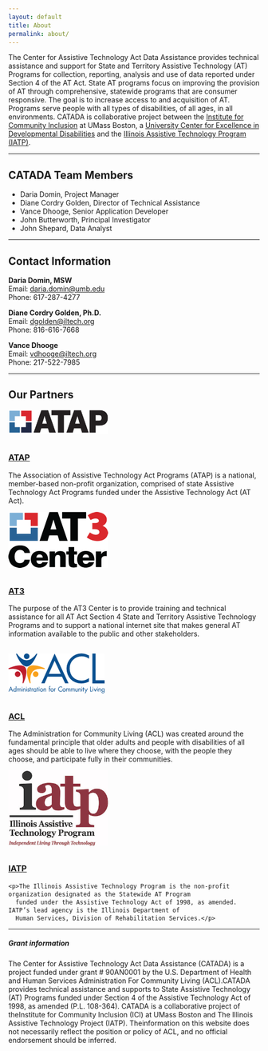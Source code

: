 ```yaml
---
layout: default
title: About
permalink: about/
---
```

<p>
  The Center for Assistive Technology Act Data Assistance provides technical assistance and support for State and
  Territory Assistive Technology (AT) Programs for collection, reporting, analysis and use of data reported under
  Section 4 of the AT Act. State AT programs focus on improving the provision of AT through comprehensive, statewide
  programs that are consumer responsive. The goal is to increase access to and acquisition of AT. Programs serve people
  with all types of disabilities, of all ages, in all environments. CATADA is collaborative project between the <a
    href="http://communityinclusion.org/" target="_blank" rel="noopener noreferrer">Institute for Community Inclusion</a> at UMass Boston, a <a href="https://www.aucd.org/template/page.cfm?id=24" target="_blank">University Center for Excellence in Developmental Disabilities</a> and the <a href="https://www.iltech.org/" target="_blank" rel="noopener noreferrer"> Illinois Assistive Technology Program (IATP)</a>.</p>

<hr />

<h2>CATADA Team Members </h2>

<ul>
  <li>Daria Domin, Project Manager </li>
  <li>Diane Cordry Golden, Director of Technical Assistance</li>
  <li>Vance Dhooge, Senior Application Developer</li>
  <li>John Butterworth, Principal Investigator</li>
  <li>John Shepard, Data Analyst </li>
</ul>

<hr />

<h2>Contact Information </h2>

<p><strong>Daria Domin, MSW </strong><br />Email: <a href="mailto:daria.domin@umb.edu">daria.domin@umb.edu</a><br />Phone: 617-287-4277 </p>

<p><strong>Diane Cordry Golden, Ph.D. </strong><br />Email: <a
    href="mailto:diane.golden@ataporg.org">dgolden@iltech.org</a>
    <br />Phone: 816-616-7668 </p>

<p><strong>Vance Dhooge </strong><br />Email: <a href="mailto:diane.golden@ataporg.org">vdhooge@iltech.org</a><br />Phone: 217-522-7985 </p>

<hr />

<h2>Our Partners </h2>

<div class="row">
  <div class="col-md-3">

  <a href="https://www.ataporg.org"><img class="img-fluid"
        style="padding-right:10px;padding-bottom:10px; width:200px;" src="/assets/ATAPLogoClear.png"
        alt="atap logo" /></a>

  </div>
  <div class="col-md-9">
    <h3><a href="https://www.ataporg.org">ATAP</a> </h3>

<p>The Association of Assistive Technology Act Programs (ATAP) is a national, member-based non-profit organization, comprised of state Assistive Technology Act Programs funded under the Assistive Technology Act (AT Act). </p>
  </div>
</div>

<div class="row">
  <div class="col-md-3">
<a href="https://www.at3center.net/home"><img class="img-fluid" style="padding-right:10px;padding-bottom:10px; "
        src="/assets/AT3_EO.gif" alt="at3 logo" /></a>

  </div>
  <div class="col-md-9">
    <h3><a href="https://www.at3center.net/home">AT3 </a></h3>
<p>The purpose of the AT3 Center is to provide training and technical assistance for all AT Act Section 4 State and
      Territory Assistive Technology Programs and to support a national internet site that makes general AT information
      available to the public and other stakeholders. </p>
  </div>
</div>
<br />

<div class="row">
  <div class="col-md-3">
    <a href="https://www.acl.gov/"><img class="img-fluid" style="padding-right:10px;padding-bottom:10px;"
        src="/assets/acl-logo.png" alt="acl logo" /></a>
  </div>
  <div class="col-md-9">
    <h3><a href="https://www.acl.gov/">ACL</a></h3>

<p>The Administration for Community Living (ACL) was created around the fundamental principle that older adults and
      people with disabilities of all ages should be able to live where they choose, with the people they choose, and
      participate fully in their communities. </p>
  </div>
</div>

<div class="row">
  <div class="col-md-3">
    <a href="https://www.iltech.org/"><img class="img-fluid"
        style="padding-right:10px;padding-bottom:10px; max-width:200px;" src="/assets/iatp.jpg" alt="itap logo" /></a>
  </div>
  <div class="col-md-9">
    <h3><a href="https://www.iltech.org/">IATP</a></h3>

```
<p>The Illinois Assistive Technology Program is the non-profit organization designated as the Statewide AT Program
  funded under the Assistive Technology Act of 1998, as amended. IATP’s lead agency is the Illinois Department of
  Human Services, Division of Rehabilitation Services.</p>
```

  </div>
</div>
<hr />

<div class="card">
  <h5 class="card-header">
    Grant information
  </h5>
  <div class="card-body">

  <p class="card-text">The Center for Assistive Technology Act Data Assistance (CATADA) is a project funded under
  grant # 90AN0001 by the U.S. Department of Health and Human Services Administration For Community Living (ACL).CATADA provides technical assistance and supports to State Assistive Technology (AT) Programs funded under Section 4 of the Assistive Technology Act of 1998, as amended (P.L. 108-364). CATADA is a collaborative project of theInstitute for Community Inclusion (ICI) at UMass Boston and The Illinois Assistive Technology Project (IATP). Theinformation on this website does not necessarily reflect the position or policy of ACL, and no official
      endorsement should be inferred.</p>

  </div>

</div>